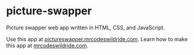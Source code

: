 # picture-swapper

Picture swapper web app written in HTML, CSS, and JavaScript.

Use this app at [pictureswapper.mrcodeswildride.com](https://pictureswapper.mrcodeswildride.com/).
Learn how to make this app at [mrcodeswildride.com](https://www.mrcodeswildride.com/).
